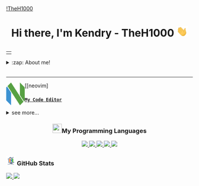 [!TheH1000](https://github.com/TheH1000)

<h1 align="center">Hi there, I'm Kendry - TheH1000 <img src="./src/wave2.gif" width="30px"></h1>

<table align="right">
<tr>
<td>

</td>
</tr>
</table>

<details>
  <summary>:zap: About me!</summary>

### 🔬 FrontEnd Programmer 💻!!
- 🎤 I love Music!
- 🤓  I’m currently learning everything
- 👾  JavaScript is my favorite programming language
- 🗒  I am currently very obsected with learning c#, c++ and .net forms
</details>

<br />

---

<!-- <h3 align="center"><img src="./src/cabeza.GIF" width="30px" height="30px"> Latest Projects</h3> -->

<tr>
<td>


[<img align="left" alt="Neovim | Editor" width="50px" src="./src/neovim.png" />[neovim]

</td>
<td> <h4 align="left"> <a href="https://neovim.io/" target="_blank"><code>My Code Editor</code></a> </h4>
  <details>
    <summary>see more...</summary>

    NeoVim Is My Favorite Code Editor
    
  </details> </td>
</tr>
<tr>
<td>


<h3 align="center"><img src="./src/0101.GIF" width="25px" height="25px">My Programming Languages</h3>
<p align="center">
    <a href="https://github.com/TheH1000" target="_blank"> <img src="https://img.shields.io/badge/Code-Python-informational?style=flat&logo=python&logoColor=white&color=2bbc8a"/> </a>
    <a href="https://github.com/TheH1000" target="_blank"> <img src="https://img.shields.io/badge/Code-JavaScript-informational?style=flat&logo=javascript&logoColor=white&color=2bbc8a"/> </a>
    <a href="https://github.com/TheH1000" target="_blank"> <img src="https://img.shields.io/badge/Code-C-informational?style=flat&logo=c&logoColor=white&color=2bbc8a"/> </a>
    <a href="https://github.com/TheH1000" target="_blank"> <img src="https://img.shields.io/badge/Code-C++-informational?style=flat&logo=c++&logoColor=white&color=2bbc8a"/> </a>
    <a href="https://github.com/TheH1000" target="_blank"> <img src="https://img.shields.io/badge/Code-HTML5-informational?style=flat&logo=html5&logoColor=white&color=2bbc8a"/> </a>
</p>



<h3 align="left"><img src="./src/estadistica2.gif" width="25px" height="25px"> GitHub Stats</h3>

<div>
  <a href="https://github.com/TheH1000">
  <img height="180em" src="https://github-readme-stats.vercel.app/api?username=TheH1000&show_icons=true&theme=radical&include_all_commits=true&count_private=true"/>
  <img height="180em" src="https://github-readme-stats.vercel.app/api/top-langs/?username=TheH1000&layout=compact&langs_count=7&theme=radical"/>
</div>


[Neovim Config]: https://github.com/TheH1000/neovim-config-windows
[My Gist]: https://gist.github.com/TheH1000
